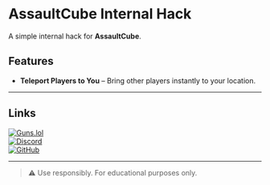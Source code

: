 # AssaultCube Internal Hack

A simple internal hack for **AssaultCube**.

## Features
- **Teleport Players to You** – Bring other players instantly to your location.

---

## Links
[![Guns.lol](https://img.shields.io/badge/Guns.lol-1DA1F2?style=for-the-badge&logo=games)](https://guns.lol/star.dev_)  
[![Discord](https://img.shields.io/badge/Discord-7289DA?style=for-the-badge&logo=discord)](https://discord.gg/AMzza7TXMs)  
[![GitHub](https://img.shields.io/badge/GitHub-181717?style=for-the-badge&logo=github)](https://github.com/star-dev-real/AssaultCube-Internal)

---

> ⚠️ Use responsibly. For educational purposes only.
